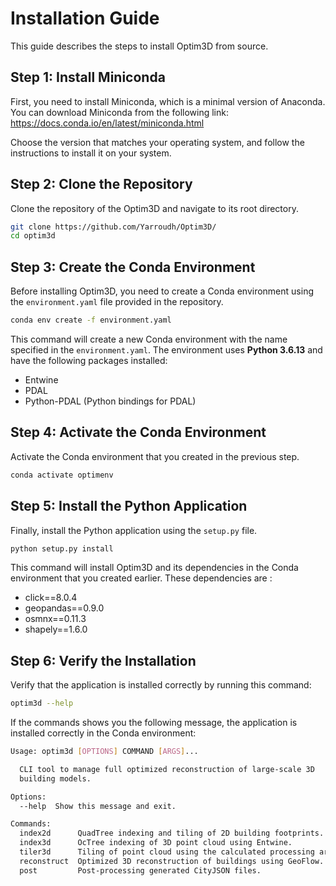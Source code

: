 # Installation Guide
This guide describes the steps to install Optim3D from source.

## Step 1: Install Miniconda
First, you need to install Miniconda, which is a minimal version of Anaconda. You can download Miniconda from the following link: https://docs.conda.io/en/latest/miniconda.html

Choose the version that matches your operating system, and follow the instructions to install it on your system.

## Step 2: Clone the Repository
Clone the repository of the Optim3D and navigate to its root directory.

```bash
git clone https://github.com/Yarroudh/Optim3D/
cd optim3d
```

## Step 3: Create the Conda Environment
Before installing Optim3D, you need to create a Conda environment using the <code>environment.yaml</code> file provided in the repository.

```bash
conda env create -f environment.yaml
```

This command will create a new Conda environment with the name specified in the <code>environment.yaml</code>. The environment uses **Python 3.6.13** and have the following packages installed:
- Entwine
- PDAL
- Python-PDAL (Python bindings for PDAL)

## Step 4: Activate the Conda Environment
Activate the Conda environment that you created in the previous step.

```bash
conda activate optimenv
```

## Step 5: Install the Python Application
Finally, install the Python application using the <code>setup.py</code> file.

```bash
python setup.py install
```

This command will install Optim3D and its dependencies in the Conda environment that you created earlier. These dependencies are :
- click==8.0.4
- geopandas==0.9.0
- osmnx==0.11.3
- shapely==1.6.0

## Step 6: Verify the Installation

Verify that the application is installed correctly by running this command:

```bash
optim3d --help
```

If the commands shows you the following message, the application is installed correctly in the Conda environment:

```bash
Usage: optim3d [OPTIONS] COMMAND [ARGS]...

  CLI tool to manage full optimized reconstruction of large-scale 3D
  building models.

Options:
  --help  Show this message and exit.

Commands:
  index2d      QuadTree indexing and tiling of 2D building footprints.
  index3d      OcTree indexing of 3D point cloud using Entwine.
  tiler3d      Tiling of point cloud using the calculated processing areas.
  reconstruct  Optimized 3D reconstruction of buildings using GeoFlow.
  post         Post-processing generated CityJSON files.
```
